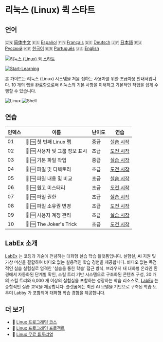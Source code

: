 # 리눅스 (Linux) 퀵 스타트

## 언어

🇨🇳 [简体中文](README_zh.md) 🇪🇸 [Español](README_es.md) 🇫🇷 [Français](README_fr.md) 🇩🇪 [Deutsch](README_de.md) 🇯🇵 [日本語](README_ja.md) 🇷🇺 [Русский](README_ru.md) 🇰🇷 [한국어](README_ko.md) 🇧🇷 [Português](README_pt.md) 🇺🇸 [English](README.md) 

[![리눅스 (Linux) 퀵 스타트](https://cover-creator.labex.io/quick-start-with-linux.png?lang=ko)](https://labex.io/ko/courses/quick-start-with-linux)

[![Start-Learning](https://img.shields.io/badge/Start-Learning-whitesmoke?style=for-the-badge)](https://labex.io/ko/courses/quick-start-with-linux)

본 가이드는 리눅스 (Linux) 시스템을 처음 접하는 사용자를 위한 초급자용 안내서입니다. 10 개의 랩을 완료함으로써 리눅스의 기본 사항을 이해하고 기본적인 작업을 쉽게 수행할 수 있습니다.

![Linux](https://img.shields.io/badge/Linux-whitesmoke?style=for-the-badge&logo=linux)
![Shell](https://img.shields.io/badge/Shell-whitesmoke?style=for-the-badge&logo=shell)


## 연습

|   인덱스 | 이름                           | 난이도   | 연습                                                                                                                                         |
|----------|--------------------------------|----------|----------------------------------------------------------------------------------------------------------------------------------------------|
|       01 | 🧩 🆓 첫 번째 Linux 랩         | 중급     | <a target='_blank' href='https://labex.io/ko/labs/linux-your-first-linux-lab-270253?course=quick-start-with-linux'>실습 시작</a>             |
|       02 | 🎯 🆓 사용자 및 그룹 정보 표시 | 초급     | <a target='_blank' href='https://labex.io/ko/labs/linux-display-user-and-group-information-8718?course=quick-start-with-linux'>도전 시작</a> |
|       03 | 🧩 🆓 기본 파일 작업           | 중급     | <a target='_blank' href='https://labex.io/ko/labs/linux-basic-files-operations-270248?course=quick-start-with-linux'>실습 시작</a>           |
|       04 | 🎯 🆓 파일 및 디렉토리         | 초급     | <a target='_blank' href='https://labex.io/ko/labs/linux-files-and-directories-270246?course=quick-start-with-linux'>도전 시작</a>            |
|       05 | 🧩 🆓 파일 내용 및 비교        | 초급     | <a target='_blank' href='https://labex.io/ko/labs/linux-file-contents-and-comparing-270251?course=quick-start-with-linux'>실습 시작</a>      |
|       06 | 🎯 🆓 원고 미스터리            | 초급     | <a target='_blank' href='https://labex.io/ko/labs/linux-the-manuscript-mystery-384742?course=quick-start-with-linux'>도전 시작</a>           |
|       07 | 🧩 🆓 파일 권한                | 초급     | <a target='_blank' href='https://labex.io/ko/labs/linux-permissions-of-files-270252?course=quick-start-with-linux'>실습 시작</a>             |
|       08 | 🎯 🆓 파일 소유권 변경         | 초급     | <a target='_blank' href='https://labex.io/ko/labs/shell-change-file-ownership-270254?course=quick-start-with-linux'>도전 시작</a>            |
|       09 | 🧩 🆓 사용자 계정 관리         | 초급     | <a target='_blank' href='https://labex.io/ko/labs/linux-user-account-management-49?course=quick-start-with-linux'>실습 시작</a>              |
|       10 | 🎯 🆓 The Joker's Trick        | 초급     | <a target='_blank' href='https://labex.io/ko/labs/linux-the-joker-s-trick-270247?course=quick-start-with-linux'>도전 시작</a>                |

## LabEx 소개

[LabEx](https://labex.io) 는 코딩과 기술에 전념하는 대화형 실습 학습 플랫폼입니다. 실험실, AI 지원 및 가상 머신을 결합하여 비디오 없는 실용적인 학습 경험을 제공합니다. 비디오 없는 독점적인 실습 실험실로 엄격한 '실습을 통한 학습' 접근 방식, 브라우저 내 대화형 온라인 환경에서 자동화된 단계별 확인, 스킬 트리 기반 시스템으로 구조화된 콘텐츠 구성, 30 개의 스킬 트리와 6,000 개 이상의 실험실을 포함하는 성장하는 학습 리소스로, [LabEx](https://labex.io) 는 종합적인 실습 교육을 제공합니다. 플랫폼에는 최신 AI 모델을 기반으로 구축된 학습 도우미 Labby 가 포함되어 대화형 학습 경험을 제공합니다.

## 더 보기

- 🔗 [Linux 프로그래밍 코스](https://github.com/labex-labs/awesome-programming-courses)
- 🔗 [Linux 프로그래밍 프로젝트](https://github.com/labex-labs/awesome-programming-projects)
- 🔗 [Linux 무료 튜토리얼](https://github.com/labex-labs/linux-free-tutorials)

